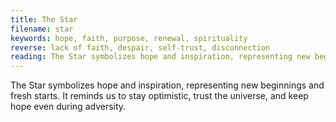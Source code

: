 ```yaml
---
title: The Star
filename: star
keywords: hope, faith, purpose, renewal, spirituality
reverse: lack of faith, despair, self-trust, disconnection
reading: The Star symbolizes hope and inspiration, representing new beginnings and fresh starts. It reminds us to stay optimistic, trust the universe, and keep hope even during adversity. As you consider the energy of The Star, ask yourself - what new beginnings or fresh starts am I currently experiencing? How can I stay optimistic and keep hope during challenging times? What inspires me and gives me a sense of purpose? How can I deepen my spiritual connection to the universe?
---
```


The Star symbolizes hope and inspiration, representing new beginnings and fresh starts. It reminds us to stay optimistic, trust the universe, and keep hope even during adversity.
